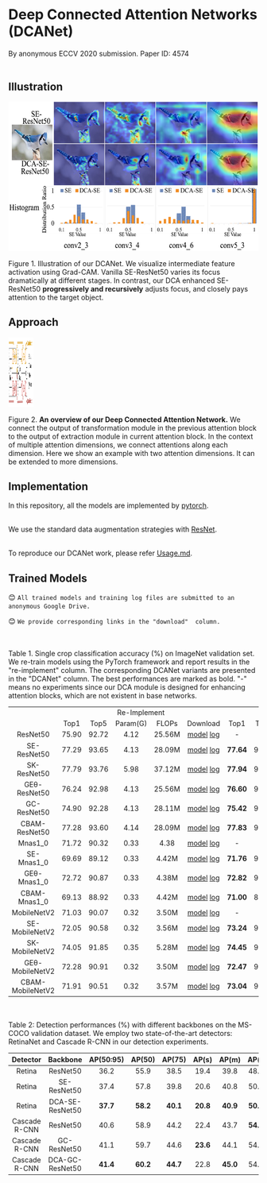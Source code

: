 # Deep Connected Attention Networks (DCANet)
By anonymous ECCV 2020 submission. Paper ID: 4574<br><br>

## Illustration
<div align="center">
  <img src="figures/demo2.png" width="650px" height="300px">
</div>

Figure 1. Illustration of our DCANet. We visualize intermediate feature activation using Grad-CAM. Vanilla SE-ResNet50 varies its focus dramatically at different stages. In contrast, our DCA enhanced SE-ResNet50 **progressively and recursively** adjusts focus, and closely pays attention to the target object.

## Approach
<div align="center" style="width: 10%">
  <img src="figures/general_strcture2.png" width="700px" height="140px">
</div>

Figure 2. **An overview of our Deep Connected Attention Network.** We connect the output of transformation module in the previous attention block to the output of extraction module in current attention block. In the context of multiple attention dimensions, we connect attentions along each dimension. Here we show an example with two attention dimensions. It can be extended to more dimensions.

## Implementation
In this repository, all the models are implemented by [pytorch](https://pytorch.org/).<br><br>

We use the standard data augmentation strategies with [ResNet](https://github.com/pytorch/examples/blob/master/imagenet/main.py).<br><br>

To reproduce our DCANet work, please refer [Usage.md](Usage.md).

## Trained Models

:blush: `All trained models and training log files are submitted to an anonymous Google Drive.`

:blush: `We provide corresponding links in the "download"  column.`

<br>
<br>
Table 1. Single crop classification accuracy (%) on ImageNet validation set. We re-train  models using the PyTorch framework and report results in the "re-implement" column. The corresponding DCANet variants are presented in the "DCANet" column.  The best performances are marked as bold. "-" means no experiments since our DCA module is designed for enhancing attention blocks, which are not existent in base networks.
<table>
<tr align="center">
    <td> </td>
    <td colspan="5"> Re-Implement </td>
    <td colspan="5"> DCANet </td>  
</tr>
<tr align="center">
    <td></td>
    <td>Top1</td>  
    <td>Top5</td>
    <td>Param(G)</td>
    <td>FLOPs</td>
    <td>Download</td>
    <td>Top1</td>  
    <td>Top5</td>
    <td>Param(G)</td>
    <td>FLOPs</td>
    <td>Download</td>
</tr>
<tr align="center">
    <td>ResNet50</td>
    <td>75.90</td>  
    <td>92.72</td>
    <td>4.12</td>
    <td>25.56M</td>
    <td>
        <a href="https://drive.google.com/open?id=1DMHhk99fG8rNZjE2wPh8VWZ5qIBOaYOf">model</a> 
        <a href="https://drive.google.com/open?id=1KOM5BzyxQLZl2Aa5KIVOh6HmE7eQvsKa">log</a> 
    </td>
    <td>-</td>  
    <td>-</td>
    <td>-</td>
    <td>-</td>
    <td>-</td>
</tr>
<tr align="center">
    <td>SE-ResNet50</td>
    <td>77.29</td>  
    <td>93.65</td>
    <td>4.13</td>
    <td>28.09M</td>
    <td>
        <a href="https://drive.google.com/open?id=1lOXZv0IskrLLbm_z7JqonR6KaQ7lRpKP">model</a> 
        <a href="https://drive.google.com/open?id=1gl43ufL2Pvum-dZy8B4yAnnV3bl1BSi2">log</a> 
    </td>
  <td><b>77.64</b></td>  
    <td>93.74</td>
    <td>4.13</td>
    <td>30.90M</td>
    <td>
        <a href="https://drive.google.com/open?id=1du9DiFiinqrkbx2Nlkhtb1CkIBSTsWZT">model</a> 
        <a href="https://drive.google.com/open?id=10zWHU5kQj7F-ecAH-YrY_hNjHWJPPPDm">log</a> 
    </td>
</tr>
<tr align="center">
    <td>SK-ResNet50</td>
    <td>77.79</td>  
    <td>93.76</td>
    <td>5.98</td>
    <td>37.12M</td>
    <td>
        <a href="https://drive.google.com/open?id=1jwQ-us0G0LSesHGZwmDgjL1W5O7Ekyu6">model</a> 
        <a href="https://drive.google.com/open?id=1DGMM9c1Vfo_YniYTUeL-jfAmsQuwhJYX">log</a> 
    </td>
    <td><b>77.94</b></td>  
    <td>93.90</td>
    <td>5.98</td>
    <td>37.48M</td>
    <td>
        <a href="https://drive.google.com/open?id=1KTtC8Ht73Qp8cExV6hIP5S-3i7O2WQzf">model</a> 
        <a href="https://drive.google.com/open?id=1-hcNbNUlPOHS2vSpvlOb43WtYaIE8RTs">log</a> 
    </td>
</tr>
<tr align="center">
    <td>GEθ-ResNet50</td>
    <td>76.24</td>  
    <td>92.98</td>
    <td>4.13</td>
    <td>25.56M</td>
    <td>
        <a href="https://drive.google.com/open?id=1N-UVJhZDkoHnxzhE0p_VRsCgGDExi0iA">model</a> 
        <a href="https://drive.google.com/open?id=1KcPMHcDfcgu87TAHqy3ovNN29pIZdkPi">log</a> 
    </td>
    <td><b>76.60</b></td>  
    <td>93.26</td>
    <td>4.13</td>
    <td>28.37M</td>
    <td>
        <a href="https://drive.google.com/open?id=149oExXCLMOtWlWwn53AE69lv5WrB7DG4">model</a> 
        <a href="https://drive.google.com/open?id=1FYxCI7p3A64ZoRbEWeLAA_E6_Sq_BsRu">log</a> 
    </td>
</tr>
<tr align="center">
    <td>GC-ResNet50</td>
    <td>74.90</td>  
    <td>92.28</td>
    <td>4.13</td>
    <td>28.11M</td>
    <td>
        <a href="https://drive.google.com/open?id=1GGe9UzVFjMpoRkQVf3td5BrLeb1ZfwVM">model</a> 
        <a href="https://drive.google.com/open?id=1iE8m0MgK8Ek7ui5UxF8s0w8tZ8XG8dyN">log</a> 
    </td>
    <td><b>75.42</b></td>  
    <td>92.47</td>
    <td>4.13</td>
    <td>28.63M</td>
    <td>
        <a href="https://drive.google.com/open?id=1BOE3aMD_ump8c0GeAOv7aZgub5ce_3c7">model</a> 
        <a href="https://drive.google.com/open?id=1Ozn8AdYqvWi3teyZBU_p_FsGWjPAp8Pt">log</a> 
    </td>
</tr>
<tr align="center">
    <td>CBAM-ResNet50</td>
    <td>77.28</td>  
    <td>93.60</td>
    <td>4.14</td>
    <td>28.09M</td>
    <td>
        <a href="https://drive.google.com/open?id=1brCXiQ0LNbqVejQMrY0eVmcwZSGhYFN3">model</a> 
        <a href="https://drive.google.com/open?id=1MVBSKLSu9lyxNKrxH4WoA4fHsE86y45K">log</a> 
    </td>
    <td><b>77.83</b></td>  
    <td>93.72</td>
    <td>4.14</td>
    <td>30.90M</td>
    <td>
        <a href="https://drive.google.com/open?id=1XsqSTBRG-YcG-5_n74nDMrG0aoDpgt0D">model</a> 
        <a href="https://drive.google.com/open?id=1QVivbUHbVLqmDGj-UmNwp5M8Izl2jXrq">log</a> 
    </td>
</tr>
<tr align="center">
    <td>Mnas1_0</td>
    <td>71.72</td>  
    <td>90.32</td>
    <td>0.33</td>
    <td>4.38</td>
    <td>
        <a href="https://drive.google.com/open?id=1UKr08-7ZCH8h8Purkij9j9lqnxBAzOw6">model</a> 
        <a href="https://drive.google.com/open?id=1dIeVjvMjI7vUHaiGAy_hlwSL6Nag7DSp">log</a> 
    </td>
    <td>-</td>  
    <td>-</td>
    <td>-</td>
    <td>-</td>
    <td>-</td>
</tr>
<tr align="center">
    <td>SE-Mnas1_0</td>
    <td>69.69</td>  
    <td>89.12</td>
    <td>0.33</td>
    <td>4.42M</td>
    <td>
        <a href="https://drive.google.com/open?id=1f3xWWXSYL2IjH5Tif8H2BA3LaJ4pk1dH">model</a> 
        <a href="https://drive.google.com/open?id=1UyxmWYEnoRQc4p4djlF3MCPEVrxfEQtj">log</a> 
    </td>
  <td><b>71.76</b></td>  
    <td>90.40</td>
    <td>0.33</td>
    <td>4.48M</td>
    <td>
        <a href="https://drive.google.com/open?id=1cUeylsXhG5kjBHsypJgdsra3WZLRL1HP">model</a> 
        <a href="https://drive.google.com/open?id=1Y_qG474k-dnX0pHnwj0gsJIILRlR0uC6">log</a> 
    </td>
</tr>
<tr align="center">
    <td>GEθ-Mnas1_0</td>
    <td>72.72</td>  
    <td>90.87</td>
    <td>0.33</td>
    <td>4.38M</td>
    <td>
        <a href="https://drive.google.com/open?id=1AcEdumcdVEeyYGOwSeJuEUIC0c3m0O8H">model</a> 
        <a href="https://drive.google.com/open?id=13Y1jSy5KTF-VbAEfqsJ4BivpsLtLQ0ch">log</a> 
    </td>
    <td><b>72.82</b></td>  
    <td>91.18</td>
    <td>0.33</td>
    <td>4.48M</td>
    <td>
        <a href="https://drive.google.com/open?id=16xRtAaSVUTH7XQvRVUVe-YZsiQCsfsW3">model</a> 
        <a href="https://drive.google.com/open?id=1Xg5MudQlAWm5iRRRqQqHoQmIV6j2ZLjO">log</a> 
    </td>
</tr>
<tr align="center">
    <td>CBAM-Mnas1_0</td>
    <td>69.13</td>  
    <td>88.92</td>
    <td>0.33</td>
    <td>4.42M</td>
    <td>
        <a href="https://drive.google.com/open?id=1soKKwkg8lvlC_vQ9dZ1MRk7TxQQFdKO2">model</a> 
        <a href="https://drive.google.com/open?id=1JFSLAotSu8ZN18PCBMQKmYKmySZcE4Ci">log</a> 
    </td>
    <td><b>71.00</b></td>  
    <td>89.78</td>
    <td>0.33</td>
    <td>4.56M</td>
    <td>
        <a href="https://drive.google.com/open?id=1gmp8YsNToWG4_fEZahDtnayD7uFWnhQ-">model</a> 
        <a href="https://drive.google.com/open?id=1tLxA7GjICeWuDwNuhf4e9KtwreFJTmA7">log</a> 
    </td>
</tr>
<tr align="center">
    <td>MobileNetV2</td>
    <td>71.03</td>  
    <td>90.07</td>
    <td>0.32</td>
    <td>3.50M</td>
    <td>
        <a href="https://drive.google.com/open?id=1amJcumWN7rCXo8tmVT5Ndc3YacbVuZ8-">model</a> 
        <a href="https://drive.google.com/open?id=1rHcRDyVY-sFlSwi3_9kJvKeUsrXFrMNR">log</a> 
    </td>
    <td>-</td>  
    <td>-</td>
    <td>-</td>
    <td>-</td>
    <td>-</td>
</tr>
<tr align="center">
    <td>SE-MobileNetV2</td>
    <td>72.05</td>  
    <td>90.58</td>
    <td>0.32</td>
    <td>3.56M</td>
    <td>
        <a href="https://drive.google.com/open?id=1w5345bSQ8m_6XVg9S6sONm3jh6IDzCy9">model</a> 
        <a href="https://drive.google.com/open?id=1_phgf_OrqfB8UJqMSA1okH8QvtO1n9qS">log</a>       
    </td>
    <td><b>73.24</b></td>  
    <td>91.14</td>
    <td>0.32</td>
    <td>3.65M</td>
    <td>
        <a href="https://drive.google.com/open?id=1FfCigzz9D3tS5W5fTKvV0ibwGKzWj37r">model</a> 
        <a href="https://drive.google.com/open?id=1wrkeY9m8rHEs_GAXmb7GlpTmMBFwRkLc">log</a> 
    </td>
</tr>
<tr align="center">
    <td>SK-MobileNetV2</td>
    <td>74.05</td>  
    <td>91.85</td>
    <td>0.35</td>
    <td>5.28M</td>
    <td>
        <a href="https://drive.google.com/open?id=1S5EZ8WvGipOz8ARIeVbNAdEBl-MjZICB">model</a> 
        <a href="https://drive.google.com/open?id=1-3A9l1T7lZ-PQhrZG58DOA-xA4Tla-kg">log</a> 
    </td>
    <td><b>74.45</b></td>  
    <td>91.85</td>
    <td>0.36</td>
    <td>5.91M</td>
    <td>
        <a href="https://drive.google.com/open?id=1F9uL7iSjRikXuNRjwfxZPBpZ9tgUxFy0">model</a> 
        <a href="https://drive.google.com/open?id=1_bESxWT6XZCGmFbVZwks1nT4Wuehjq2a">log</a> 
    </td>
</tr>
<tr align="center">
    <td>GEθ-MobileNetV2</td>
    <td>72.28</td>  
    <td>90.91</td>
    <td>0.32</td>
    <td>3.50M</td>
    <td>
        <a href="https://drive.google.com/open?id=1ftjknhcucW1tmbUuW-u0NewxVwsWuopD">model</a> 
        <a href="https://drive.google.com/open?id=1f-o23z434xWkZOgkCIo_HQYSiqHq4od3">log</a> 
    </td>
    <td><b>72.47</b></td>  
    <td>90.68</td>
    <td>0.32</td>
    <td>3.59M</td>
    <td>
        <a href="https://drive.google.com/open?id=1BfA6YjGUEGz7Gv5hVVgYQksFQf0xZdQh">model</a> 
        <a href="https://drive.google.com/open?id=1Ih8q0te7XeBLm-JAcmOmNHwVmf98Xuy0">log</a> 
    </td>
</tr>
<tr align="center">
    <td>CBAM-MobileNetV2</td>
    <td>71.91</td>  
    <td>90.51</td>
    <td>0.32</td>
    <td>3.57M</td>
    <td>
        <a href="https://drive.google.com/open?id=1DtOCk4GMJ4TuFgSO2D_u5a25u2OSQGU6">model</a> 
        <a href="https://drive.google.com/open?id=1RGkqogGgMrgP7EeW2gFYQRqUZyDoGu4d">log</a> 
    </td>
    <td><b>73.04</b></td>  
    <td>91.18</td>
    <td>0.34</td>
    <td>3.65M</td>
    <td>
        <a href="https://drive.google.com/open?id=1KNajLHuOezvMZBPCU5xZzAY5rafh7SwG">model</a> 
        <a href="https://drive.google.com/open?id=15W66XRigFgfT0w0tH1aEOn7q37PnzZIu">log</a> 
    </td>
</tr>
</table>

<br>
<br>
Table 2: Detection performances (%) with different backbones on the MS-COCO validation dataset. We employ two state-of-the-art detectors: RetinaNet and Cascade R-CNN  in our detection experiments.

| Detector | Backbone | AP(50:95) | AP(50) | AP(75) | AP(s)|AP(m)|AP(l)|Download
|:-:|:-:|:-:|:-:|:-:|:-:|:-:|:-:|:-:|
|Retina|ResNet50|36.2|55.9|38.5|19.4|39.8|48.3|[model](https://drive.google.com/open?id=1imZvUrwg6Vy6TFRLAsL62FsF-DyizZXR) [log](https://drive.google.com/open?id=14rRmHai_9ghL5oC-1DTTiLrt4w_HY0Yl)
|Retina|SE-ResNet50|37.4|57.8|39.8|20.6|40.8|50.3|[model](https://drive.google.com/open?id=1ivzPfC_JhpO7DPs6vzlHGxkZBf2sC60p) [log](https://drive.google.com/open?id=1mKctgPjf9QbEXTeSm_-J_kqeiVNGuMT7)
|Retina|DCA-SE-ResNet50|**37.7**|**58.2**|**40.1**|**20.8**|**40.9**|**50.4**|[model](https://drive.google.com/open?id=18RMzZOCWlALy1_H_Fzgwt9mAxWSU7TYj) [log](https://drive.google.com/open?id=14Sd5OQ4P8okI-Z63avm09HaA4NNQfTxs)
Cascade R-CNN|ResNet50|40.6|58.9|44.2|22.4|43.7|**54.7**|[model](https://drive.google.com/open?id=1jGUT2KsFggLSJMkH0cgJUJV_p_cSM-7f) [log](https://drive.google.com/open?id=13g-4XlMlySVUJyrvWeU5FVCA--cojaCk)
Cascade R-CNN|GC-ResNet50|41.1|59.7|44.6|**23.6**|44.1|54.3|[model](https://drive.google.com/open?id=19cv3TReITDMJuvmAleGzzt3H39iq3pYl) [log](https://drive.google.com/open?id=1uCcKukd4HKtxIc1uUfKydd-_NIPnj9_i)
Cascade R-CNN|DCA-GC-ResNet50|**41.4**|**60.2**|**44.7**|22.8|**45.0**|54.2|[model](https://drive.google.com/open?id=1JRmfIg-8Ia0GdMripIHZUVwwPM1hDu6F) [log](https://drive.google.com/open?id=1bbM9Fq2MhrmClcZ-EncniI4nqcGuLEPF)

